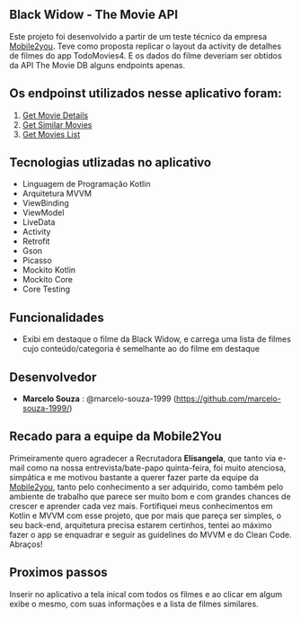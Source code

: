 ## Black Widow - The Movie API

Este projeto foi desenvolvido a partir de um teste técnico da empresa [Mobile2you](https://www.mobile2you.com.br/pt/). 
Teve como proposta replicar o layout da activity de detalhes de filmes do app TodoMovies4. 
E os dados do filme deveriam ser obtidos da API The Movie DB alguns endpoints apenas.

## Os endpoinst utilizados nesse aplicativo foram:

1. [Get Movie Details](https://developers.themoviedb.org/3/movies/get-movie-details)
2. [Get Similar Movies](https://developers.themoviedb.org/3/movies/get-similar-movies)
3. [Get Movies List](https://developers.themoviedb.org/3/genres/get-movie-list)

## Tecnologias utlizadas no aplicativo

* Linguagem de Programação Kotlin
* Arquitetura MVVM
* ViewBinding
* ViewModel
* LiveData
* Activity
* Retrofit
* Gson
* Picasso
* Mockito Kotlin
* Mockito Core
* Core Testing

## Funcionalidades

- Exibi em destaque o filme da Black Widow, e carrega uma lista de filmes cujo conteúdo/categoria é semelhante ao do filme em destaque

## Desenvolvedor

* **Marcelo Souza** : @marcelo-souza-1999 (https://github.com/marcelo-souza-1999/)

## Recado para a equipe da Mobile2You

Primeiramente quero agradecer a Recrutadora **Elisangela**, que tanto via e-mail como na nossa entrevista/bate-papo quinta-feira, foi muito atenciosa, simpática
e me motivou bastante a querer fazer parte da equipe da [Mobile2you](https://www.mobile2you.com.br/pt/), tanto pelo conhecimento a ser adquirido, como também pelo ambiente de trabalho que parece ser muito bom e com grandes chances de crescer e aprender cada vez mais.
Fortifiquei meus conhecimentos em Kotlin e MVVM com esse projeto, que por mais que pareça ser simples, o seu back-end, arquitetura precisa estarem certinhos,
tentei ao máximo fazer o app se enquadrar e seguir as guidelines do MVVM e do Clean Code.
Abraços!

## Proximos passos 
Inserir no aplicativo a tela inical com todos os filmes e ao clicar em algum exibe o mesmo, com suas informações e a lista de filmes similares.

